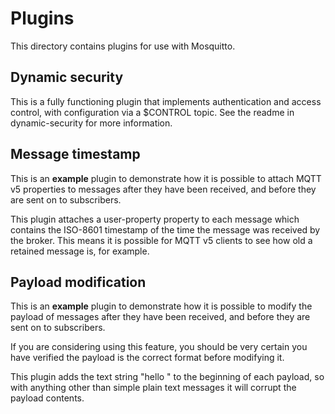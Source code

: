 # Plugins

This directory contains plugins for use with Mosquitto.

## Dynamic security
This is a fully functioning plugin that implements authentication and access
control, with configuration via a $CONTROL topic. See the readme in
dynamic-security for more information.

## Message timestamp
This is an **example** plugin to demonstrate how it is possible to attach MQTT v5 properties to messages after they have been received, and before they are sent on to subscribers.

This plugin attaches a user-property property to each message which contains the ISO-8601 timestamp of the time the message was received by the broker. This means it is possible for MQTT v5 clients to see how old a retained message is, for example.

## Payload modification
This is an **example** plugin to demonstrate how it is possible to modify the payload of messages after they have been received, and before they are sent on to subscribers.

If you are considering using this feature, you should be very certain you have verified the payload is the correct format before modifying it.

This plugin adds the text string "hello " to the beginning of each payload, so with anything other than simple plain text messages it will corrupt the payload contents.
